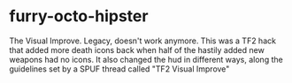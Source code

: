 furry-octo-hipster
==================

The Visual Improve. Legacy, doesn't work anymore. This was a TF2 hack that added more death icons back when half of the hastily added new weapons had no icons. It also changed the hud in different ways, along the guidelines set by a SPUF thread called "TF2 Visual Improve"